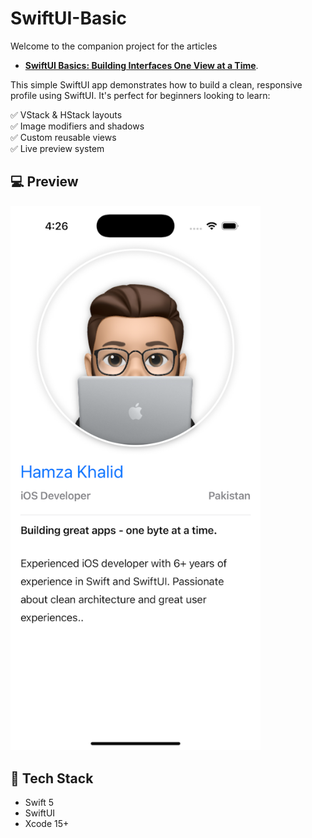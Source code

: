 # SwiftUI-Basic

Welcome to the companion project for the articles
- [**SwiftUI Basics: Building Interfaces One View at a Time**](https://medium.com/@m-hamzak/swiftui-basics-building-interfaces-one-view-at-a-time-3c230e67e2d7).

This simple SwiftUI app demonstrates how to build a clean, responsive profile using SwiftUI. It's perfect for beginners looking to learn:

✅ VStack & HStack layouts  
✅ Image modifiers and shadows  
✅ Custom reusable views  
✅ Live preview system

## 💻 Preview

<img src="Screenshot/profile-preview.png" width="400" />

## 🧰 Tech Stack

- Swift 5
- SwiftUI
- Xcode 15+

